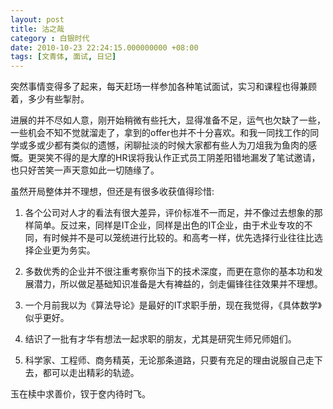 ```yaml
---
layout: post 
title: 沽之哉 
category : 白银时代
date: 2010-10-23 22:24:15.000000000 +08:00
tags: [文青体, 面试, 日记]
---
```


突然事情变得多了起来，每天赶场一样参加各种笔试面试，实习和课程也得兼顾着，多少有些掣肘。
 
进展的并不尽如人意，刚开始稍微有些托大，显得准备不足，运气也欠缺了一些，一些机会不知不觉就溜走了，拿到的offer也并不十分喜欢。和我一同找工作的同学或多或少都有类似的遗憾，闲聊扯淡的时候大家都有些人为刀俎我为鱼肉的感慨。更哭笑不得的是大摩的HR误将我认作正式员工阴差阳错地漏发了笔试邀请，也只好苦笑一声天意如此一切随缘了。
  
虽然开局整体并不理想，但还是有很多收获值得珍惜:
  
1. 各个公司对人才的看法有很大差异，评价标准不一而足，并不像过去想象的那样简单。反过来，同样是IT企业，同样是出色的IT企业，由于术业专攻的不同，有时候并不是可以笼统进行比较的。和高考一样，优先选择行业往往比选择企业更为务实。
  
2. 多数优秀的企业并不很注重考察你当下的技术深度，而更在意你的基本功和发展潜力，所以做足基础知识准备是大有裨益的，剑走偏锋往往效果并不理想。
  
3. 一个月前我以为《算法导论》是最好的IT求职手册，现在我觉得，《具体数学》似乎更好。
  
4. 结识了一批有才华有想法一起求职的朋友，尤其是研究生师兄师姐们。
  
5. 科学家、工程师、商务精英，无论那条道路，只要有充足的理由说服自己走下去，都可以走出精彩的轨迹。
  
玉在椟中求善价，钗于奁内待时飞。

